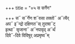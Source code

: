 +++
title = "०५ स सर्गेण"

+++
स᳓ स᳓र्गेण श᳓वसा तक्तो᳓ अ᳓त्यैर्  
अप᳓ इ᳓न्द्रो दक्षिणत᳓स् तुराषा᳓ट्  
इत्था᳓ सृजाना᳓ अ᳓नपावृद् अ᳓र्थं  
दिवे᳓-दिवे विविषुर् अप्रमृष्य᳓म्